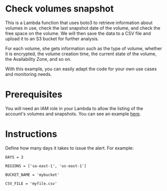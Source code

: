 # Check volumes snapshot

This is a Lambda function that uses boto3 to retrieve information about volumes in use, check the last snapshot date of the volume, and check the free space on the volume.
We will then save the data to a CSV file and upload it to an S3 bucket for further analysis.

For each volume, she gets information such as the type of volume, whether it is encrypted, the volume creation time, the current state of the volume, the Availability Zone, and so on.

With this example, you can easily adapt the code for your own use cases and monitoring needs.


# Prerequisites

You will need an IAM role in your Lambda to allow the listing of the account's volumes and snapshots. You can see an example [here](https://docs.aws.amazon.com/AWSEC2/latest/UserGuide/ebsapi-permissions.html).

# Instructions

Define how many days it takes to issue the alert. For example:

`DAYS = 3`

`REGIONS = ['sa-east-1', 'us-east-1']`

`BUCKET_NAME = 'mybucket'`

`CSV_FILE = 'myfile.csv'`